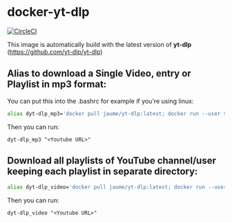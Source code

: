 # docker-yt-dlp
[![CircleCI](https://dl.circleci.com/status-badge/img/gh/jaumepb/sync-docker-yt-dlp/tree/main.svg?style=svg)](https://dl.circleci.com/status-badge/redirect/gh/jaumepb/sync-docker-yt-dlp/tree/main)

This image is automatically build with the latest version of **yt-dlp** (https://github.com/yt-dlp/yt-dlp)

## Alias to download a Single Video, entry or Playlist in mp3 format:

You can put this into the .bashrc for example if you're using linux:

```sh
alias dyt-dlp_mp3='docker pull jaume/yt-dlp:latest; docker run --user $UID:$GID --rm -v "$(pwd)":/download jaume/yt-dlp -o "%(playlist)s/%(playlist_index)s - %(title)s.%(ext)s" --extract-audio --audio-format mp3 --audio-quality 0 '
```

Then you can run:
```
dyt-dlp_mp3 "<Youtube URL>"
```

## Download all playlists of YouTube channel/user keeping each playlist in separate directory:

```sh
alias dyt-dlp_video='docker pull jaume/yt-dlp:latest; docker run --user $UID:$GID --rm -v "$(pwd)":/download jaume/yt-dlp -o "%(uploader)s/%(playlist)s/%(playlist_index)s - %(title)s.%(ext)s" '
```

Then you can run:
```
dyt-dlp_video "<Youtube URL>"
```
